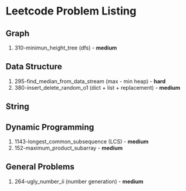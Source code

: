 # Leetcode Problem Listing

## Graph
1. 310-minimun_height_tree (dfs) - **medium**

## Data Structure
1. 295-find_median_from_data_stream (max - min heap) - **hard**
2. 380-insert_delete_random_o1 (dict + list + replacement) - **medium**

## String

## Dynamic Programming
1. 1143-longest_common_subsequence (LCS) - **medium**
2. 152-maximum_product_subarray - **medium**

## General Problems
1. 264-ugly_number_ii (number generation) - **medium**